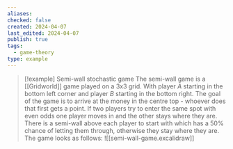 ```yaml
---
aliases: 
checked: false
created: 2024-04-07
last_edited: 2024-04-07
publish: true
tags:
  - game-theory
type: example
---
```

>[!example] Semi-wall stochastic game
>The semi-wall game is a [[Gridworld]] game played on a 3x3 grid. With player $A$ starting in the bottom left corner and player $B$ starting in the bottom right. The goal of the game is to arrive at the money in the centre top - whoever does that first gets a point. If two players try to enter the same spot with even odds one player moves in and the other stays where they are. There is a semi-wall above each player to start with which has a 50% chance of letting them through, otherwise they stay where they are. The game looks as follows:
>![[semi-wall-game.excalidraw]]

